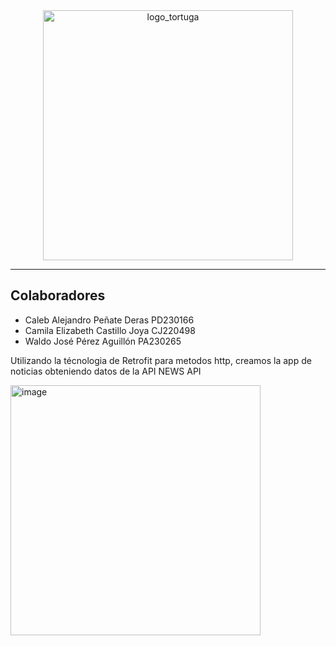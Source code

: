 <div align="center">
  <img src="https://github.com/user-attachments/assets/87b26a18-3d42-4a6f-b4b0-3dd2d3621043" alt="logo_tortuga" width="400">
</div>

********************************************************************************************************************
<h2>Colaboradores</h2>

- Caleb Alejandro Peñate Deras PD230166
- Camila Elizabeth Castillo Joya CJ220498
- Waldo José Pérez Aguillón PA230265

Utilizando la técnologia de Retrofit para metodos http, creamos la app de noticias
obteniendo datos de la API NEWS API 

<img width="400" height="400" alt="image" src="https://github.com/user-attachments/assets/652d6b7f-5be4-48d9-aa95-3f4651c4029c" />
